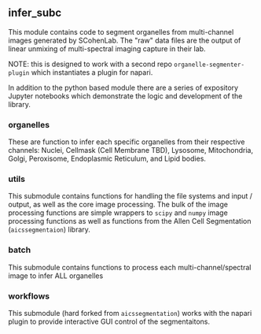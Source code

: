 ## infer_subc

This module contains code to segment organelles from multi-channel images generated by SCohenLab.   The "raw" data files are the output of linear unmixing of multi-spectral imaging capture in their lab.

NOTE:  this is designed to work with a second repo `organelle-segmenter-plugin` which instantiates a plugin for napari.

In addition to the python based module there are a series of expository Jupyter notebooks which demonstrate the logic and development of the library.

### organelles
These are function to infer each specific organelles from their respective channels: Nuclei, Cellmask (Cell Membrane TBD), Lysosome, Mitochondria, Golgi, Peroxisome, Endoplasmic Reticulum, and Lipid bodies.


### utils
This submodule contains functions for handling the file systems and input / output, as well as the core image processing.  The bulk of the image processing functions are simple wrappers to `scipy` and `numpy` image processing functions as well as functions from the Allen Cell Segmentation (`aicssegmentaion`) library.

### batch
This submodule contains functions to process each multi-channel/spectral image to infer ALL organelles

### workflows
This submodule (hard forked from `aicssegmentation`) works with the napari plugin to provide interactive GUI control of the segmentaitons.
